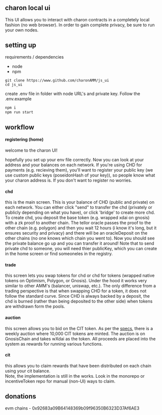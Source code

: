 ## charon local ui

This UI allows you to interact with charon contracts in a completely local fashion (no web browser).  In order to gain complete privacy, be sure to run your own nodes.

## setting up

requirements / dependencies
  - node
  - npm

```
git clone https://www.github.com/charonAMM/js_ui
cd js_ui
```

create .env file in folder with node URL's and private key.  Follow the .env.example

```sh
npm i
npm run start
```

## workflow

#### registering (home)

welcome to the charon UI!

hopefully you set up your env file correctly. Now you can look at your address and your balances on each network.  If you're using CHD for payments (e.g. recieving them), you'll want to register your public key (we use custom public keys (poseidonHash of your key)), so people know what your charon address is.  If you don't want to register no worries.  

#### chd

this is the main screen.  This is your balance of CHD (public and private) on each network.  You can either click "send" to transfer the chd (privately or publicly depending on what you have), or click 'bridge' to create more chd.  To create chd, you deposit the base token (e.g. wrapped xdai on gnosis) with a zk proof to another chain.  The tellor oracle passes the proof to the other chain (e.g. polygon) and then you wait 12 hours (i know it's long, but it ensures security and privacy) and there will be an oracleDeposit on the other chains (no one knows which chain you went to).  Now you should see the private balance go up and you can transfer it around!  Note that to send private chd to someone, you will need thier publicKey, which you can create in the home screen or find someoneles in the registry.  

#### trade

this screen lets you swap tokens for chd or chd for tokens (wrapped native tokens on Optimism, Polygon, or Gnosis).  Under the hood it works very similar to other AMM's (balancer, uniswap, etc.).  The only difference from a trading perspective is that when swapping CHD for a token, it does not follow the standard curve.  Since CHD is always backed by a deposit, the chd is burned (rather than being deposited to the other side) when tokens are withdrawn form the pools.

#### auction

this screen allows you to bid on the CIT token.  As per the [specs](https://github.com/charonAMM/writings/blob/main/Charon%20Tokenomics.pdf), there is a weekly auction where 10,000 CIT tokens are minted.  The auction is on GnosisChain and takes wXdai as the token.  All proceeds are placed into the system as rewards for running various functions.

#### cit

this allows you to claim rewards that have been distributed on each chain using your cit balance.  
Note, the implementation is still in the works.  Look in the monorepo or incentiveToken repo for manual (non-UI) ways to claim. 



## donations

evm chains - 0x92683a09B64148369b09f96350B6323D37Af6AE3
